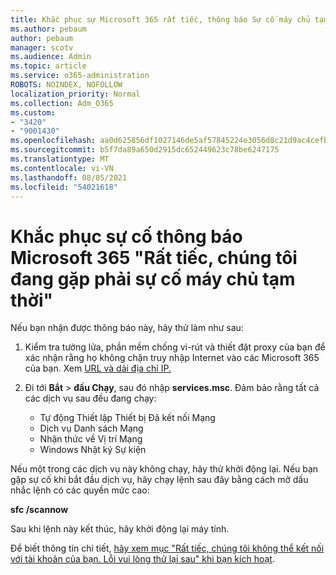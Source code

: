 ```yaml
---
title: Khắc phục sự Microsoft 365 rất tiếc, thông báo Sự cố máy chủ tạm thời
ms.author: pebaum
author: pebaum
manager: scotv
ms.audience: Admin
ms.topic: article
ms.service: o365-administration
ROBOTS: NOINDEX, NOFOLLOW
localization_priority: Normal
ms.collection: Adm_O365
ms.custom:
- "3420"
- "9001430"
ms.openlocfilehash: aa0d625856df1027146de5af57845224e3056d8c21d9ac4cefbd4a9c329f487c
ms.sourcegitcommit: b5f7da89a650d2915dc652449623c78be6247175
ms.translationtype: MT
ms.contentlocale: vi-VN
ms.lasthandoff: 08/05/2021
ms.locfileid: "54021618"
---
```

# <a name="fixing-the-microsoft-365-apps-sorry-we-are-having-temporary-server-issues-message"></a>Khắc phục sự cố thông báo Microsoft 365 "Rất tiếc, chúng tôi đang gặp phải sự cố máy chủ tạm thời"

Nếu bạn nhận được thông báo này, hãy thử làm như sau:

1. Kiểm tra tường lửa, phần mềm chống vi-rút và thiết đặt proxy của bạn để xác nhận rằng họ không chặn truy nhập Internet vào các Microsoft 365 của bạn. Xem [URL và dải địa chỉ IP.](https://docs.microsoft.com/office365/enterprise/urls-and-ip-address-ranges)

2. Đi tới **Bắt**  >  **đầu Chạy**, sau đó nhập **services.msc**. Đảm bảo rằng tất cả các dịch vụ sau đều đang chạy:
    - Tự động Thiết lập Thiết bị Đã kết nối Mạng
    - Dịch vụ Danh sách Mạng
    - Nhận thức về Vị trí Mạng
    - Windows Nhật ký Sự kiện

Nếu một trong các dịch vụ này không chạy, hãy thử khởi động lại. Nếu bạn gặp sự cố khi bắt đầu dịch vụ, hãy chạy lệnh sau đây bằng cách mở dấu nhắc lệnh có các quyền mức cao:

**sfc /scannow**

Sau khi lệnh này kết thúc, hãy khởi động lại máy tính.

Để biết thông tin chi tiết, [hãy xem mục "Rất tiếc, chúng tôi không thể kết nối với tài khoản của bạn. Lỗi vui lòng thử lại sau" khi bạn kích hoạt](https://docs.microsoft.com/office/troubleshoot/activation-installation/issue-when-activate-office-from-office-365).